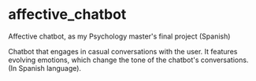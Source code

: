 # affective_chatbot
Affective chatbot, as my Psychology master's final project (Spanish)

Chatbot that engages in casual conversations with the user. It features evolving emotions, which change the tone of the chatbot's conversations. (In Spanish language).
